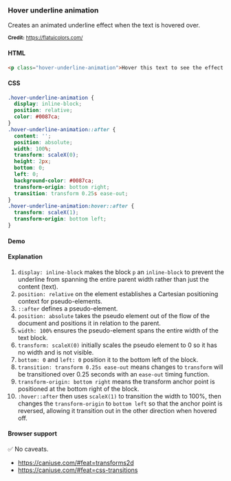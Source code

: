 ### Hover underline animation

Creates an animated underline effect when the text is hovered over.

<small>**Credit:** https://flatuicolors.com/</small>

#### HTML

```html
<p class="hover-underline-animation">Hover this text to see the effect!</p>
```

#### CSS

```css
.hover-underline-animation {
  display: inline-block;
  position: relative;
  color: #0087ca;
}
.hover-underline-animation::after {
  content: '';
  position: absolute;
  width: 100%;
  transform: scaleX(0);
  height: 2px;
  bottom: 0;
  left: 0;
  background-color: #0087ca;
  transform-origin: bottom right;
  transition: transform 0.25s ease-out;
}
.hover-underline-animation:hover::after {
  transform: scaleX(1);
  transform-origin: bottom left;
}
```

#### Demo

#### Explanation

1. `display: inline-block` makes the block `p` an `inline-block` to prevent the underline from
   spanning the entire parent width rather than just the content (text).
2. `position: relative` on the element establishes a Cartesian positioning context for pseudo-elements.
3. `::after` defines a pseudo-element.
4. `position: absolute` takes the pseudo element out of the flow of the document and positions it in relation to the parent.
5. `width: 100%` ensures the pseudo-element spans the entire width of the text block.
6. `transform: scaleX(0)` initially scales the pseudo element to 0 so it has no width and is not visible.
7. `bottom: 0` and `left: 0` position it to the bottom left of the block.
8. `transition: transform 0.25s ease-out` means changes to `transform` will be transitioned over 0.25 seconds
   with an `ease-out` timing function.
9. `transform-origin: bottom right` means the transform anchor point is positioned at the bottom right of the block.
10. `:hover::after` then uses `scaleX(1)` to transition the width to 100%, then changes the `transform-origin`
    to `bottom left` so that the anchor point is reversed, allowing it transition out in the other direction when
    hovered off.

#### Browser support

<span class="snippet__support-note">✅ No caveats.</span>

* https://caniuse.com/#feat=transforms2d
* https://caniuse.com/#feat=css-transitions

<!-- tags: animation -->
